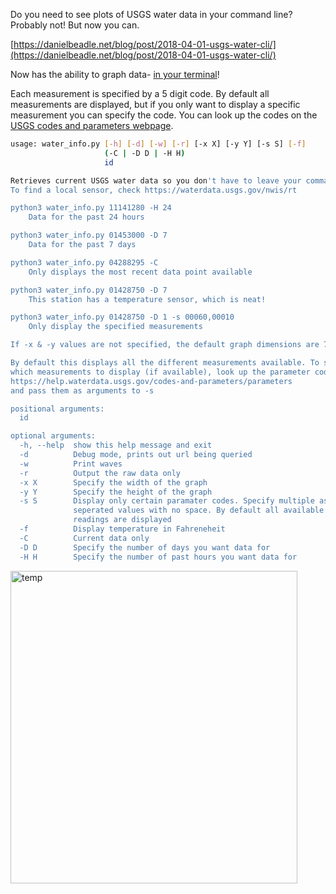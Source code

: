 Do you need to see plots of USGS water data in your command line? Probably not! But now you can.

[https://danielbeadle.net/blog/post/2018-04-01-usgs-water-cli/](https://danielbeadle.net/blog/post/2018-04-01-usgs-water-cli/)


Now has the ability to graph data- [in your terminal](https://github.com/imh/hipsterplot)!

Each measurement is specified by a 5 digit code. By default all measurements are displayed, but if you only want to display a specific measurement you can specify the code. You can look up the codes on the [USGS codes and parameters webpage](https://help.waterdata.usgs.gov/codes-and-parameters/parameters).

~~~bash
usage: water_info.py [-h] [-d] [-w] [-r] [-x X] [-y Y] [-s S] [-f]
                     (-C | -D D | -H H)
                     id

Retrieves current USGS water data so you don't have to leave your command line!
To find a local sensor, check https://waterdata.usgs.gov/nwis/rt

python3 water_info.py 11141280 -H 24
    Data for the past 24 hours

python3 water_info.py 01453000 -D 7
    Data for the past 7 days

python3 water_info.py 04288295 -C
    Only displays the most recent data point available

python3 water_info.py 01428750 -D 7
    This station has a temperature sensor, which is neat!

python3 water_info.py 01428750 -D 1 -s 00060,00010
    Only display the specified measurements

If -x & -y values are not specified, the default graph dimensions are 70 x 15

By default this displays all the different measurements available. To specify
which measurements to display (if available), look up the parameter codes at:
https://help.waterdata.usgs.gov/codes-and-parameters/parameters
and pass them as arguments to -s

positional arguments:
  id

optional arguments:
  -h, --help  show this help message and exit
  -d          Debug mode, prints out url being queried
  -w          Print waves
  -r          Output the raw data only
  -x X        Specify the width of the graph
  -y Y        Specify the height of the graph
  -s S        Display only certain paramater codes. Specify multiple as comma
              seperated values with no space. By default all available
              readings are displayed
  -f          Display temperature in Fahreneheit
  -C          Current data only
  -D D        Specify the number of days you want data for
  -H H        Specify the number of past hours you want data for
  ~~~

<a data-flickr-embed="true"  href="https://www.flickr.com/photos/djbeadle/41941646642/in/dateposted/" title="temp"><img src="https://farm1.staticflickr.com/952/41941646642_d74c44fe68.jpg" width="459" height="500" alt="temp">